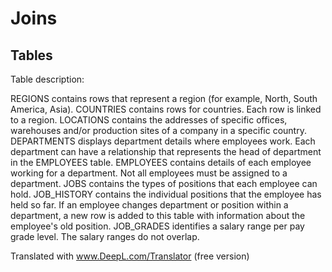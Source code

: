 # Joins
## Tables
Table description:

REGIONS contains rows that represent a region (for example, North, South America, Asia).
COUNTRIES contains rows for countries. Each row is linked to a region.
LOCATIONS contains the addresses of specific offices, warehouses and/or production sites of a company in a specific country.
DEPARTMENTS displays department details where employees work. Each department can have a relationship that represents the head of department in the EMPLOYEES table.
EMPLOYEES contains details of each employee working for a department. Not all employees must be assigned to a department.
JOBS contains the types of positions that each employee can hold.
JOB_HISTORY contains the individual positions that the employee has held so far. If an employee changes department or position within a department, a new row is added to this table with information about the employee's old position.
JOB_GRADES identifies a salary range per pay grade level. The salary ranges do not overlap.


Translated with www.DeepL.com/Translator (free version)
